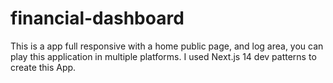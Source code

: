 # financial-dashboard

This is a app full responsive with a home public page, and log area, you can play this application in multiple platforms. I used Next.js 14 dev patterns to create this App.
